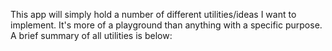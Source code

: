 This app will simply hold a number of different utilities/ideas I want to implement. It's more of a playground than anything with a specific purpose. A brief summary of all utilities is below: